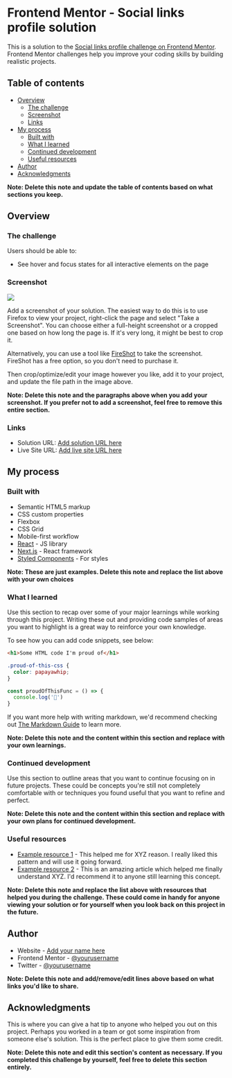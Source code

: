 # Frontend Mentor - Social links profile solution

This is a solution to the [Social links profile challenge on Frontend Mentor](https://www.frontendmentor.io/challenges/social-links-profile-UG32l9m6dQ). Frontend Mentor challenges help you improve your coding skills by building realistic projects. 

## Table of contents

- [Overview](#overview)
  - [The challenge](#the-challenge)
  - [Screenshot](#screenshot)
  - [Links](#links)
- [My process](#my-process)
  - [Built with](#built-with)
  - [What I learned](#what-i-learned)
  - [Continued development](#continued-development)
  - [Useful resources](#useful-resources)
- [Author](#author)
- [Acknowledgments](#acknowledgments)

**Note: Delete this note and update the table of contents based on what sections you keep.**

## Overview

### The challenge

Users should be able to:

- See hover and focus states for all interactive elements on the page

### Screenshot
![](https://private-us-east-1.manuscdn.com/sessionFile/hIKJSKRx43RP6UbnSwqyWw/sandbox/xUUDhNHKhS0J13u27Qpkud-images_1748565299911_na1fn_L2hvbWUvdWJ1bnR1L3NvY2lhbC1saW5rcy1wcm9maWxlL2Fzc2V0cy9pbWFnZXMvcHJldmlldw.jpg?Policy=eyJTdGF0ZW1lbnQiOlt7IlJlc291cmNlIjoiaHR0cHM6Ly9wcml2YXRlLXVzLWVhc3QtMS5tYW51c2Nkbi5jb20vc2Vzc2lvbkZpbGUvaElLSlNLUng0M1JQNlViblN3cXlXdy9zYW5kYm94L3hVVURoTkhLaFMwSjEzdTI3UXBrdWQtaW1hZ2VzXzE3NDg1NjUyOTk5MTFfbmExZm5fTDJodmJXVXZkV0oxYm5SMUwzTnZZMmxoYkMxc2FXNXJjeTF3Y205bWFXeGxMMkZ6YzJWMGN5OXBiV0ZuWlhNdmNISmxkbWxsZHcuanBnIiwiQ29uZGl0aW9uIjp7IkRhdGVMZXNzVGhhbiI6eyJBV1M6RXBvY2hUaW1lIjoxNzY3MjI1NjAwfX19XX0_&Key-Pair-Id=K2HSFNDJXOU9YS&Signature=qnM3kDp~~-6d95qpRwAne8qsxWr00anMaQDkxwCUXNe~CqChviX1OIxEYfTbrXVQVnBPKo--2LJ2gYQNJX2w9zzCD54dJvsvzCQXov1y2aSthCd7JtrSpamReMtViASpXkmGYT~8uK8Ajl-9cHOobdX5nMjNto8un293036qMHF5a21LHWeUOrVcNz1h36rImiqE~bKaNVslzvPrMWHm1cqISxNWvxwmX7o~BDBEzBwoefH78aL8DLaUfwaoofAOcHTFFxalyF3OpbgxCLVUqkucnHuzewqrLHlbEEOzX-~PRC2msxwebrWdDudbbLKqC8ZFThPdpoOsfCk9YDo5Yg__)

Add a screenshot of your solution. The easiest way to do this is to use Firefox to view your project, right-click the page and select "Take a Screenshot". You can choose either a full-height screenshot or a cropped one based on how long the page is. If it's very long, it might be best to crop it.

Alternatively, you can use a tool like [FireShot](https://getfireshot.com/) to take the screenshot. FireShot has a free option, so you don't need to purchase it. 

Then crop/optimize/edit your image however you like, add it to your project, and update the file path in the image above.

**Note: Delete this note and the paragraphs above when you add your screenshot. If you prefer not to add a screenshot, feel free to remove this entire section.**

### Links

- Solution URL: [Add solution URL here](https://your-solution-url.com)
- Live Site URL: [Add live site URL here](https://your-live-site-url.com)

## My process

### Built with

- Semantic HTML5 markup
- CSS custom properties
- Flexbox
- CSS Grid
- Mobile-first workflow
- [React](https://reactjs.org/) - JS library
- [Next.js](https://nextjs.org/) - React framework
- [Styled Components](https://styled-components.com/) - For styles

**Note: These are just examples. Delete this note and replace the list above with your own choices**

### What I learned

Use this section to recap over some of your major learnings while working through this project. Writing these out and providing code samples of areas you want to highlight is a great way to reinforce your own knowledge.

To see how you can add code snippets, see below:

```html
<h1>Some HTML code I'm proud of</h1>
```
```css
.proud-of-this-css {
  color: papayawhip;
}
```
```js
const proudOfThisFunc = () => {
  console.log('🎉')
}
```

If you want more help with writing markdown, we'd recommend checking out [The Markdown Guide](https://www.markdownguide.org/) to learn more.

**Note: Delete this note and the content within this section and replace with your own learnings.**

### Continued development

Use this section to outline areas that you want to continue focusing on in future projects. These could be concepts you're still not completely comfortable with or techniques you found useful that you want to refine and perfect.

**Note: Delete this note and the content within this section and replace with your own plans for continued development.**

### Useful resources

- [Example resource 1](https://www.example.com) - This helped me for XYZ reason. I really liked this pattern and will use it going forward.
- [Example resource 2](https://www.example.com) - This is an amazing article which helped me finally understand XYZ. I'd recommend it to anyone still learning this concept.

**Note: Delete this note and replace the list above with resources that helped you during the challenge. These could come in handy for anyone viewing your solution or for yourself when you look back on this project in the future.**

## Author

- Website - [Add your name here](https://www.your-site.com)
- Frontend Mentor - [@yourusername](https://www.frontendmentor.io/profile/yourusername)
- Twitter - [@yourusername](https://www.twitter.com/yourusername)

**Note: Delete this note and add/remove/edit lines above based on what links you'd like to share.**

## Acknowledgments

This is where you can give a hat tip to anyone who helped you out on this project. Perhaps you worked in a team or got some inspiration from someone else's solution. This is the perfect place to give them some credit.

**Note: Delete this note and edit this section's content as necessary. If you completed this challenge by yourself, feel free to delete this section entirely.**
